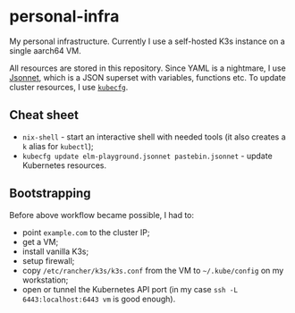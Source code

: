 # personal-infra

My personal infrastructure.
Currently I use a self-hosted K3s instance on a single aarch64 VM.

All resources are stored in this repository.
Since YAML is a nightmare, I use [Jsonnet](https://jsonnet.org/), which is a JSON superset with variables, functions etc.
To update cluster resources, I use [`kubecfg`](https://github.com/bitnami/kubecfg).

## Cheat sheet

* `nix-shell` - start an interactive shell with needed tools (it also creates a `k` alias for `kubectl`);
* `kubecfg update elm-playground.jsonnet pastebin.jsonnet` - update Kubernetes resources.

## Bootstrapping

Before above workflow became possible, I had to:

- point `example.com` to the cluster IP;
- get a VM;
- install vanilla K3s;
- setup firewall;
- copy `/etc/rancher/k3s/k3s.conf` from the VM to `~/.kube/config` on my workstation;
- open or tunnel the Kubernetes API port (in my case `ssh -L 6443:localhost:6443 vm` is good enough).

